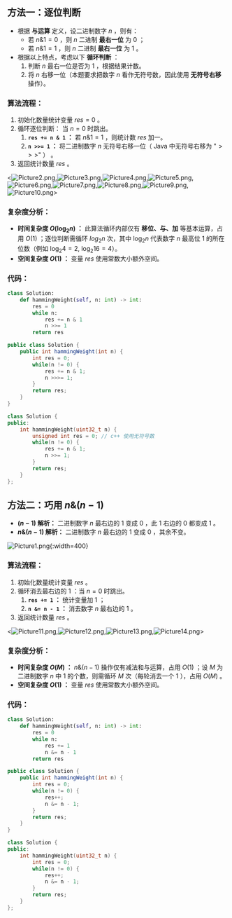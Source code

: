 ## 方法一：逐位判断

- 根据 **与运算** 定义，设二进制数字 $n$ ，则有：
  - 若 $n \& 1 = 0$ ，则 $n$ 二进制 **最右一位** 为 $0$ ；
  - 若 $n \& 1 = 1$ ，则 $n$ 二进制 **最右一位** 为 $1$ 。
- 根据以上特点，考虑以下 **循环判断** ：
  1. 判断 $n$ 最右一位是否为 $1$ ，根据结果计数。
  2. 将 $n$ 右移一位（本题要求把数字 $n$ 看作无符号数，因此使用 **无符号右移** 操作）。

### 算法流程：

1. 初始化数量统计变量 $res = 0$ 。
2. 循环逐位判断： 当 $n = 0$ 时跳出。
   1. **`res += n & 1` ：** 若 $n \& 1 = 1$ ，则统计数 $res$ 加一。
   2. **`n >>= 1` ：** 将二进制数字 $n$ 无符号右移一位（ Java 中无符号右移为 "$>>>$" ） 。
3. 返回统计数量 $res$ 。

<![Picture2.png](https://pic.leetcode-cn.com/196a1e24f89c3291d8462f1a2bdab87dde8590d4c04d964d503db8dcaf5fda72-Picture2.png),![Picture3.png](https://pic.leetcode-cn.com/4f4d43ed85b87c9dba12e0b3f3f3a8760f90e8e23d33d19ebabb3ad3c8149897-Picture3.png),![Picture4.png](https://pic.leetcode-cn.com/8f054e5ba19053365563577f339343bb635591381b1d8c950624bd9390309c71-Picture4.png),![Picture5.png](https://pic.leetcode-cn.com/20f8471b079eaa94d0f09b7627c94e64f541b85f660d3f20b14fd2fa1e3b1f92-Picture5.png),![Picture6.png](https://pic.leetcode-cn.com/6312b1569a40d74174f0c31fcfb8cc9836e0c2ab6c0ade144ab74f009ae0560d-Picture6.png),![Picture7.png](https://pic.leetcode-cn.com/eee12d1995aa0aa24757dcb10e1c8829ef72f685aa3baad74bf001d9f8cd7e54-Picture7.png),![Picture8.png](https://pic.leetcode-cn.com/9f734c501f50afaaee0d9ea0fe3c42f3af68eaaff1c9c5563295bbe1ac2a3110-Picture8.png),![Picture9.png](https://pic.leetcode-cn.com/ad1934398b309e369cbaa83f21a88a672ae9025460a3c93ec94439574620e1de-Picture9.png),![Picture10.png](https://pic.leetcode-cn.com/aae3da9131792c0103f9b24b35abebadb30b47d92441c5927546036066e5614b-Picture10.png)>

### 复杂度分析：

- **时间复杂度 $O(\log_2 n)$ ：** 此算法循环内部仅有 **移位、与、加** 等基本运算，占用 $O(1)$ ；逐位判断需循环 $log_2 n$ 次，其中 $\log_2 n$ 代表数字 $n$ 最高位 $1$ 的所在位数（例如 $\log_2 4 = 2$, $\log_2 16 = 4$）。
- **空间复杂度 $O(1)$ ：** 变量 $res$ 使用常数大小额外空间。

### 代码：

```Python []
class Solution:
    def hammingWeight(self, n: int) -> int:
        res = 0
        while n:
            res += n & 1
            n >>= 1
        return res
```

```Java []
public class Solution {
    public int hammingWeight(int n) {
        int res = 0;
        while(n != 0) {
            res += n & 1;
            n >>>= 1;
        }
        return res;
    }
}
```

```C++ []
class Solution {
public:
    int hammingWeight(uint32_t n) {
        unsigned int res = 0; // c++ 使用无符号数
        while(n != 0) {
            res += n & 1;
            n >>= 1;
        }
        return res;
    }
};
```

## 方法二：巧用 $n \& (n - 1)$

- **$(n - 1)$ 解析：** 二进制数字 $n$ 最右边的 $1$ 变成 $0$ ，此 $1$ 右边的 $0$ 都变成 $1$ 。
- **$n \& (n - 1)$ 解析：** 二进制数字 $n$ 最右边的 $1$ 变成 $0$ ，其余不变。

![Picture1.png](https://pic.leetcode-cn.com/f23d9ef4fcfd65d7fbe29e477cbf36110b2f34558020e8cff09a1e13c0275c43-Picture1.png){:width=400}

### 算法流程：

1. 初始化数量统计变量 $res$ 。
2. 循环消去最右边的 $1$ ：当 $n = 0$ 时跳出。
   1. **`res += 1` ：** 统计变量加 $1$ ；
   2. **`n &= n - 1` ：** 消去数字 $n$ 最右边的 $1$ 。
3. 返回统计数量 $res$ 。

<![Picture11.png](https://pic.leetcode-cn.com/d16a9a6cfdba918c655679373632afc8ddeaf9b64912aa1fbf7b57371736ccaa-Picture11.png),![Picture12.png](https://pic.leetcode-cn.com/a6c05d83742bdf0cc50f9e4f1cc05833b3fca1b33abad88cf82c30459964bfa1-Picture12.png),![Picture13.png](https://pic.leetcode-cn.com/19f7add30dac42e0785de28909579b0f961122cbfd673a44230b3a1c4fe89f80-Picture13.png),![Picture14.png](https://pic.leetcode-cn.com/016ca059d0eb893b9a5f1c0b3ff013ffbd42424f8cd0cc1f9a76624dcbd87c41-Picture14.png)>

### 复杂度分析：

- **时间复杂度 $O(M)$ ：** $n \& (n - 1)$ 操作仅有减法和与运算，占用 $O(1)$ ；设 $M$ 为二进制数字 $n$ 中 $1$ 的个数，则需循环 $M$ 次（每轮消去一个 $1$ ），占用 $O(M)$ 。
- **空间复杂度 $O(1)$ ：** 变量 $res$ 使用常数大小额外空间。

### 代码：

```Python []
class Solution:
    def hammingWeight(self, n: int) -> int:
        res = 0
        while n:
            res += 1
            n &= n - 1
        return res
```

```Java []
public class Solution {
    public int hammingWeight(int n) {
        int res = 0;
        while(n != 0) {
            res++;
            n &= n - 1;
        }
        return res;
    }
}
```

```C++ []
class Solution {
public:
    int hammingWeight(uint32_t n) {
        int res = 0;
        while(n != 0) {
            res++;
            n &= n - 1;
        }
        return res;
    }
};
```
